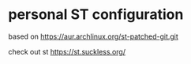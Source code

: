 # personal ST configuration

based on https://aur.archlinux.org/st-patched-git.git

check out st https://st.suckless.org/
